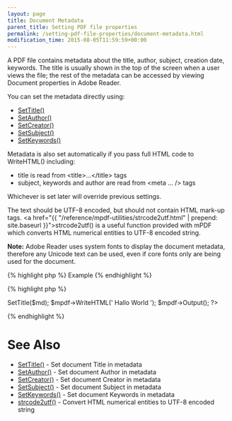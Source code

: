 ```yaml
---
layout: page
title: Document Metadata
parent_title: Setting PDF file properties
permalink: /setting-pdf-file-properties/document-metadata.html
modification_time: 2015-08-05T11:59:59+00:00
---
```


A PDF file contains metadata about the title, author, subject, creation date, keywords. The title is usually shown in the top of the screen when a user views the file; the rest of the metadata can be accessed by viewing Document properties in Adobe Reader.

You can set the metadata directly using:

<ul>
<li class="manual_boxlist"><a href="{{ "/reference/mpdf-functions/settitle.html" | prepend: site.baseurl }}">SetTitle()</a></li>
<li class="manual_boxlist"><a href="{{ "/reference/mpdf-functions/setauthor.html" | prepend: site.baseurl }}">SetAuthor()</a></li>
<li class="manual_boxlist"><a href="{{ "/reference/mpdf-functions/setcreator.html" | prepend: site.baseurl }}">SetCreator()</a></li>
<li class="manual_boxlist"><a href="{{ "/reference/mpdf-functions/setsubject.html" | prepend: site.baseurl }}">SetSubject()</a></li>
<li class="manual_boxlist"><a href="{{ "/reference/mpdf-functions/setkeywords.html" | prepend: site.baseurl }}">SetKeywords()</a></li>
</ul>

Metadata is also set automatically if you pass full HTML code to WriteHTML() including:

<ul>
<li>title is read from &lt;title&gt;...&lt;/title&gt; tags</li>
<li>subject, keywords and author are read from &lt;meta ... /&gt; tags</li>
</ul>

Whichever is set later will override previous settings.

The text should be UTF-8 encoded, but should not contain HTML mark-up tags. <a href="{{ "/reference/mpdf-utilities/strcode2utf.html" | prepend: site.baseurl }}">strcode2utf()</a> is a useful function provided with mPDF which converts HTML numerical entities to UTF-8 encoded string.

<div class="alert alert-info" role="alert"><strong>Note:</strong> Adobe Reader uses system fonts to display the document metadata, therefore any Unicode text can be used, even if core fonts only are being used for the document.</div>

{% highlight php %}
Example
{% endhighlight %}

{% highlight php %}
<?php

$mpdf = new mPDF();

$md = strcode2utf("&amp;#1575;&amp;#1610;&amp;#1604;&amp;#1575;&amp;#1578; &amp;#1601;&amp;#1610;&amp;#1605;&amp;#1575; &amp;#1575;&amp;#1610;&amp;#1604;&amp;#1575;&amp;#1578; &amp;#1601;&amp;#1610;&amp;#1605;&amp;#1575;");

$mpdf->SetTitle($md);

$mpdf->WriteHTML('
Hallo World
');

$mpdf->Output();

?>
{% endhighlight %}

# See Also

<ul>
<li class="manual_boxlist"><a href="{{ "/reference/mpdf-functions/settitle.html" | prepend: site.baseurl }}">SetTitle()</a> - Set document Title in metadata</li>
<li class="manual_boxlist"><a href="{{ "/reference/mpdf-functions/setauthor.html" | prepend: site.baseurl }}">SetAuthor()</a> - Set document Author in metadata</li>
<li class="manual_boxlist"><a href="{{ "/reference/mpdf-functions/setcreator.html" | prepend: site.baseurl }}">SetCreator()</a> - Set document Creator in metadata</li>
<li class="manual_boxlist"><a href="{{ "/reference/mpdf-functions/setsubject.html" | prepend: site.baseurl }}">SetSubject()</a> - Set document Subject in metadata</li>
<li class="manual_boxlist"><a href="{{ "/reference/mpdf-functions/setkeywords.html" | prepend: site.baseurl }}">SetKeywords()</a> - Set document Keywords in metadata</li>
<li class="manual_boxlist"><a href="{{ "/reference/mpdf-utilities/strcode2utf.html" | prepend: site.baseurl }}">strcode2utf()</a> - Convert HTML numerical entities to UTF-8 encoded string</li>
</ul>
